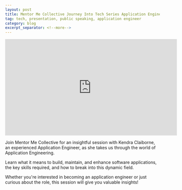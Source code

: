 ```yaml
---
layout: post
title: Mentor Me Collective Journey Into Tech Series Application Engineering with Kendra Claiborne
tag: tech, presentation, public speaking, application engineer
category: blog
excerpt_separator: <!--more-->
---
```

<iframe width="560" height="315" src="https://www.youtube.com/embed/Ows23dIIZ7s?si=YHzy42bCIdT0-p2j" title="YouTube video player" frameborder="0" allow="accelerometer; autoplay; clipboard-write; encrypted-media; gyroscope; picture-in-picture; web-share" referrerpolicy="strict-origin-when-cross-origin" allowfullscreen></iframe>

<p>Join Mentor Me Collective for an insightful session with Kendra Claiborne, an experienced Application Engineer, as she takes us through the world of Application Engineering.</p>

<!--more-->

<p>Learn what it means to build, maintain, and enhance software applications, the key skills required, and how to break into this dynamic field.</p>
 
<p>Whether you're interested in becoming an application engineer or just curious about the role, this session will give you valuable insights!</p>
